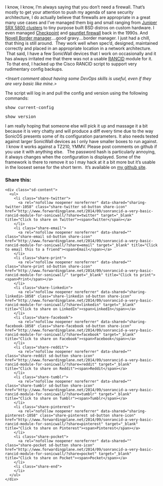 I know, I know, I&#8217;m always saying that you don&#8217;t need a firewall. That&#8217;s mostly to get your attention to push my agenda of sane security architecture, I do actually believe that firewalls are appropriate in a great many use cases and I&#8217;ve managed them big and small ranging from [Juniper SRX 5800 clusters](http://www.forwardingplane.net/2010/08/juniper-srx-cluster/ "Juniper SRX Cluster") to tiny purpose built BSD distros on custom hardware. I even managed <a href="http://www.checkpoint.com/" target="_blank">Checkpoint</a> and <a href="http://www.kulichki.com/moshkow/SECURITY/gauntlet.txt" target="_blank">gauntlet firewall</a> back in the 1990s. And <a href="https://www.novell.com/products/bordermanager/" target="_blank">Novell Border manager</a>&#8230;.good gravy&#8230;.border manager. I just had a chill, that thing is still around.  They work well when spec&#8217;d, designed, maintained correctly and placed in an appropriate location in a network architecture.  That said, I have a few SonicWall devices that I work on occasionally and it has always irritated me that there was not a usable <a href="http://www.shrubbery.net/rancid/" target="_blank">RANCID</a> module for it.  To that end, I hacked up the Cisco RANCID script to support very rudimentary config backups.

_<Insert comment about having some DevOps skills is useful, even if they are very basic like mine.>_

The script will log in and pull the config and version using the following commands:

<pre>show current-config</pre>

<pre>show version</pre>

I am really hoping that someone else will pick it up and massage it a bit because it is very chatty and will produce a diff every time due to the way SonicOS presents some of its configuration parameters. It also needs tested against larger SonicWall devices as I only have smaller boxes to run against.  I know it works against a TZ210, YMMV. Please post comments on github if you use it with anything else.   The password hash is particularly annoying, it always changes when the configuration is displayed. Some of the framework is there to remove it so I may hack at it a bit more but it&#8217;s usable in the loosest sense for the short term.  It&#8217;s available on <a href="https://github.com/buraglio/sonrancid" target="_blank">my github site</a>.

<div class="sharedaddy sd-sharing-enabled">
  <div class="robots-nocontent sd-block sd-social sd-social-icon-text sd-sharing">
    <h3 class="sd-title">
      Share this:
    </h3>
    
    <div class="sd-content">
      <ul>
        <li class="share-twitter">
          <a rel="nofollow noopener noreferrer" data-shared="sharing-twitter-1058" class="share-twitter sd-button share-icon" href="http://www.forwardingplane.net/2014/09/sonrancid-a-very-basic-rancid-module-for-sonicwall/?share=twitter" target="_blank" title="Click to share on Twitter"><span>Twitter</span></a>
        </li>
        <li class="share-email">
          <a rel="nofollow noopener noreferrer" data-shared="" class="share-email sd-button share-icon" href="http://www.forwardingplane.net/2014/09/sonrancid-a-very-basic-rancid-module-for-sonicwall/?share=email" target="_blank" title="Click to email this to a friend"><span>Email</span></a>
        </li>
        <li class="share-print">
          <a rel="nofollow noopener noreferrer" data-shared="" class="share-print sd-button share-icon" href="http://www.forwardingplane.net/2014/09/sonrancid-a-very-basic-rancid-module-for-sonicwall/" target="_blank" title="Click to print"><span>Print</span></a>
        </li>
        <li class="share-linkedin">
          <a rel="nofollow noopener noreferrer" data-shared="sharing-linkedin-1058" class="share-linkedin sd-button share-icon" href="http://www.forwardingplane.net/2014/09/sonrancid-a-very-basic-rancid-module-for-sonicwall/?share=linkedin" target="_blank" title="Click to share on LinkedIn"><span>LinkedIn</span></a>
        </li>
        <li class="share-facebook">
          <a rel="nofollow noopener noreferrer" data-shared="sharing-facebook-1058" class="share-facebook sd-button share-icon" href="http://www.forwardingplane.net/2014/09/sonrancid-a-very-basic-rancid-module-for-sonicwall/?share=facebook" target="_blank" title="Click to share on Facebook"><span>Facebook</span></a>
        </li>
        <li class="share-reddit">
          <a rel="nofollow noopener noreferrer" data-shared="" class="share-reddit sd-button share-icon" href="http://www.forwardingplane.net/2014/09/sonrancid-a-very-basic-rancid-module-for-sonicwall/?share=reddit" target="_blank" title="Click to share on Reddit"><span>Reddit</span></a>
        </li>
        <li class="share-tumblr">
          <a rel="nofollow noopener noreferrer" data-shared="" class="share-tumblr sd-button share-icon" href="http://www.forwardingplane.net/2014/09/sonrancid-a-very-basic-rancid-module-for-sonicwall/?share=tumblr" target="_blank" title="Click to share on Tumblr"><span>Tumblr</span></a>
        </li>
        <li class="share-pinterest">
          <a rel="nofollow noopener noreferrer" data-shared="sharing-pinterest-1058" class="share-pinterest sd-button share-icon" href="http://www.forwardingplane.net/2014/09/sonrancid-a-very-basic-rancid-module-for-sonicwall/?share=pinterest" target="_blank" title="Click to share on Pinterest"><span>Pinterest</span></a>
        </li>
        <li class="share-pocket">
          <a rel="nofollow noopener noreferrer" data-shared="" class="share-pocket sd-button share-icon" href="http://www.forwardingplane.net/2014/09/sonrancid-a-very-basic-rancid-module-for-sonicwall/?share=pocket" target="_blank" title="Click to share on Pocket"><span>Pocket</span></a>
        </li>
        <li class="share-end">
        </li>
      </ul>
    </div>
  </div>
</div>
